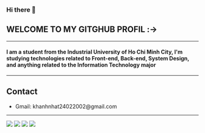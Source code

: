 ### Hi there 👋

<h2>WELCOME TO MY GITGHUB PROFIL :-></h2>

<hr/>

<h4>I am a student from the Industrial University of Ho Chi Minh City, I'm studying technologies related to Front-end, Back-end, System Design, and anything related to the Information Technology major</h4>

<hr/>

<h2>Contact</h2>
<ul>
  <li>Gmail: khanhnhat24022002@gmail.com</li>
</ul>

<hr/>

<img src="https://streak-stats.demolab.com/?user=khanhnhat242" />

<img src="https://github-readme-stats-git-masterrstaa-rickstaa.vercel.app/api?username=khanhnhat242" />

<img src="https://github-readme-stats.vercel.app/api/top-langs/?username=KhanhNhat242" />

<img src="https://github-profile-trophy.vercel.app/?username=khanhnhat242" />


